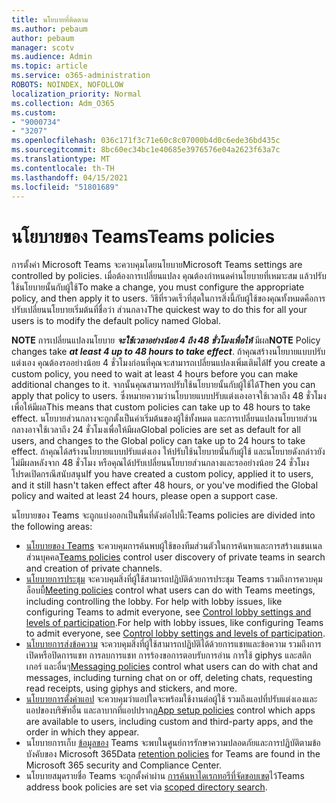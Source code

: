 ```yaml
---
title: นโยบายที่ติดตาม
ms.author: pebaum
author: pebaum
manager: scotv
ms.audience: Admin
ms.topic: article
ms.service: o365-administration
ROBOTS: NOINDEX, NOFOLLOW
localization_priority: Normal
ms.collection: Adm_O365
ms.custom:
- "9000734"
- "3207"
ms.openlocfilehash: 036c171f3c71e60c8c07000b4d0c6ede36bd435c
ms.sourcegitcommit: 8bc60ec34bc1e40685e3976576e04a2623f63a7c
ms.translationtype: MT
ms.contentlocale: th-TH
ms.lasthandoff: 04/15/2021
ms.locfileid: "51801689"
---
```

# <a name="teams-policies"></a><span data-ttu-id="4c0d2-102">นโยบายของ Teams</span><span class="sxs-lookup"><span data-stu-id="4c0d2-102">Teams policies</span></span>

<span data-ttu-id="4c0d2-103">การตั้งค่า Microsoft Teams จะควบคุมโดยนโยบาย</span><span class="sxs-lookup"><span data-stu-id="4c0d2-103">Microsoft Teams settings are controlled by policies.</span></span> <span data-ttu-id="4c0d2-104">เมื่อต้องการเปลี่ยนแปลง คุณต้องกําหนดค่านโยบายที่เหมาะสม แล้วปรับใช้นโยบายนั้นกับผู้ใช้</span><span class="sxs-lookup"><span data-stu-id="4c0d2-104">To make a change, you must configure the appropriate policy, and then apply it to users.</span></span> <span data-ttu-id="4c0d2-105">วิธีที่รวดเร็วที่สุดในการสิ่งนี้กับผู้ใช้ของคุณทั้งหมดคือการปรับเปลี่ยนนโยบายเริ่มต้นที่ชื่อว่า ส่วนกลาง</span><span class="sxs-lookup"><span data-stu-id="4c0d2-105">The quickest way to do this for all your users is to modify the default policy named Global.</span></span> 

<span data-ttu-id="4c0d2-106">**NOTE** การเปลี่ยนแปลงนโยบาย **_จะใช้เวลาอย่างน้อย 4 ถึง 48 ชั่วโมงเพื่อให้_** มีผล</span><span class="sxs-lookup"><span data-stu-id="4c0d2-106">**NOTE** Policy changes take **_at least 4 up to 48 hours to take effect_**.</span></span> <span data-ttu-id="4c0d2-107">ถ้าคุณสร้างนโยบายแบบปรับแต่งเอง คุณต้องรออย่างน้อย 4 ชั่วโมงก่อนที่คุณจะสามารถเปลี่ยนแปลงเพิ่มเติมได้</span><span class="sxs-lookup"><span data-stu-id="4c0d2-107">If you create a custom policy, you need to wait at least 4 hours before you can make additional changes to it.</span></span> <span data-ttu-id="4c0d2-108">จากนั้นคุณสามารถปรับใช้นโยบายนั้นกับผู้ใช้ได้</span><span class="sxs-lookup"><span data-stu-id="4c0d2-108">Then you can apply that policy to users.</span></span> <span data-ttu-id="4c0d2-109">ซึ่งหมายความว่านโยบายแบบปรับแต่งเองอาจใช้เวลาถึง 48 ชั่วโมงเพื่อให้มีผล</span><span class="sxs-lookup"><span data-stu-id="4c0d2-109">This means that custom policies can take up to 48 hours to take effect.</span></span> <span data-ttu-id="4c0d2-110">นโยบายส่วนกลางจะถูกตั้งเป็นค่าเริ่มต้นของผู้ใช้ทั้งหมด และการเปลี่ยนแปลงนโยบายส่วนกลางอาจใช้เวลาถึง 24 ชั่วโมงเพื่อให้มีผล</span><span class="sxs-lookup"><span data-stu-id="4c0d2-110">Global policies are set as default for all users, and changes to the Global policy can take up to 24 hours to take effect.</span></span> <span data-ttu-id="4c0d2-111">ถ้าคุณได้สร้างนโยบายแบบปรับแต่งเอง ให้ปรับใช้นโยบายนั้นกับผู้ใช้ และนโยบายดังกล่าวยังไม่มีผลหลังจาก 48 ชั่วโมง หรือคุณได้ปรับเปลี่ยนนโยบายส่วนกลางและรออย่างน้อย 24 ชั่วโมง โปรดเปิดกรณีสนับสนุน</span><span class="sxs-lookup"><span data-stu-id="4c0d2-111">If you have created a custom policy, applied it to users, and it still hasn't taken effect after 48 hours, or you've modified the Global policy and waited at least 24 hours, please open a support case.</span></span>

<span data-ttu-id="4c0d2-112">นโยบายของ Teams จะถูกแบ่งออกเป็นพื้นที่ดังต่อไปนี้:</span><span class="sxs-lookup"><span data-stu-id="4c0d2-112">Teams policies are divided into the following areas:</span></span>

- <span data-ttu-id="4c0d2-113">[นโยบายของ Teams](https://docs.microsoft.com/MicrosoftTeams/teams-policies) จะควบคุมการค้นพบผู้ใช้ของทีมส่วนตัวในการค้นหาและการสร้างแชนเนลส่วนบุคคล</span><span class="sxs-lookup"><span data-stu-id="4c0d2-113">[Teams policies](https://docs.microsoft.com/MicrosoftTeams/teams-policies) control user discovery of private teams in search and creation of private channels.</span></span>  
- <span data-ttu-id="4c0d2-114">[นโยบายการประชุม](https://docs.microsoft.com/microsoftteams/meeting-policies-in-teams) จะควบคุมสิ่งที่ผู้ใช้สามารถปฏิบัติด้วยการประชุม Teams รวมถึงการควบคุมล็อบบี้</span><span class="sxs-lookup"><span data-stu-id="4c0d2-114">[Meeting policies](https://docs.microsoft.com/microsoftteams/meeting-policies-in-teams) control what users can do with Teams meetings, including controlling the lobby.</span></span> <span data-ttu-id="4c0d2-115">For help with lobby issues, like configuring Teams to admit everyone, see [Control lobby settings and levels of participation](https://docs.microsoft.com/alchemyinsights/bypass-lobby).</span><span class="sxs-lookup"><span data-stu-id="4c0d2-115">For help with lobby issues, like configuring Teams to admit everyone, see [Control lobby settings and levels of participation](https://docs.microsoft.com/alchemyinsights/bypass-lobby).</span></span>
- <span data-ttu-id="4c0d2-116">[นโยบายการส่งข้อความ](https://docs.microsoft.com/microsoftteams/messaging-policies-in-teams) จะควบคุมสิ่งที่ผู้ใช้สามารถปฏิบัติได้ด้วยการแชทและข้อความ รวมถึงการเปิดหรือปิดการแชท การลบการแชท การร้องขอการตอบรับการอ่าน การใช้ giphys และสติกเกอร์ และอื่นๆ</span><span class="sxs-lookup"><span data-stu-id="4c0d2-116">[Messaging policies](https://docs.microsoft.com/microsoftteams/messaging-policies-in-teams) control what users can do with chat and messages, including turning chat on or off, deleting chats, requesting read receipts, using giphys and stickers, and more.</span></span>
- <span data-ttu-id="4c0d2-117">[นโยบายการตั้งค่าแอป](https://docs.microsoft.com/MicrosoftTeams/teams-app-setup-policies) จะควบคุมว่าแอปใดจะพร้อมใช้งานต่อผู้ใช้ รวมถึงแอปที่ปรับแต่งเองและแอปของบริษัทอื่น และลาบากที่แอปปรากฏ</span><span class="sxs-lookup"><span data-stu-id="4c0d2-117">[App setup policies](https://docs.microsoft.com/MicrosoftTeams/teams-app-setup-policies) control which apps are available to users, including custom and third-party apps, and the order in which they appear.</span></span>  
- <span data-ttu-id="4c0d2-118">นโยบายการเก็บ [ข้อมูลของ](https://docs.microsoft.com/microsoftteams/retention-policies) Teams จะพบในศูนย์การรักษาความปลอดภัยและการปฏิบัติตามข้อบังคับของ Microsoft 365</span><span class="sxs-lookup"><span data-stu-id="4c0d2-118">Data [retention policies](https://docs.microsoft.com/microsoftteams/retention-policies) for Teams are found in the Microsoft 365 security and Compliance Center.</span></span>
- <span data-ttu-id="4c0d2-119">นโยบายสมุดรายชื่อ Teams จะถูกตั้งค่าผ่าน [การค้นหาไดเรกทอรีที่จัดขอบเขต](https://docs.microsoft.com/MicrosoftTeams/teams-scoped-directory-search)ไว้</span><span class="sxs-lookup"><span data-stu-id="4c0d2-119">Teams address book policies are set via [scoped directory search](https://docs.microsoft.com/MicrosoftTeams/teams-scoped-directory-search).</span></span>